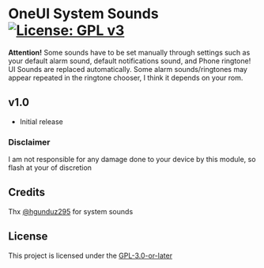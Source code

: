 # OneUI System Sounds [![License: GPL v3](https://img.shields.io/badge/License-GPLv3-blue.svg)](https://www.gnu.org/licenses/gpl-3.0)

**Attention!** Some sounds have to be set manually through settings such as your default alarm sound, default notifications sound, and Phone ringtone!
UI Sounds are replaced automatically.
Some alarm sounds/ringtones may appear repeated in the ringtone chooser, I think it depends on your rom.

## v1.0
- Initial release

### Disclaimer
I am not responsible for any damage done to your device by this module, so flash at your of discretion

## Credits
Thx [@hgunduz295](https://github.com/hgunduz295) for system sounds

## License
This project is licensed under the [GPL-3.0-or-later](https://www.gnu.org/licenses/gpl-3.0.html)
